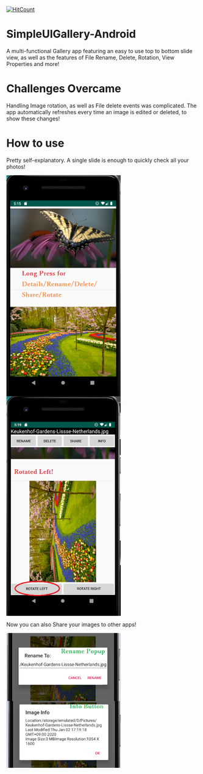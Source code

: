 [![HitCount](http://hits.dwyl.com/parthnan/SimpleUIGallery-Android.svg)](http://hits.dwyl.com/parthnan/SimpleUIGallery-Android)
# SimpleUIGallery-Android
A multi-functional Gallery app featuring an easy to use top to bottom slide view, as well as the features of File Rename, Delete, Rotation, View Properties and more!

# Challenges Overcame
Handling Image rotation, as well as File delete events was complicated. The app automatically refreshes every time an image is edited or deleted, to show these changes!

# How to use
Pretty self-explanatory. A single slide is enough to quickly check all your photos! 

<img src="https://raw.githubusercontent.com/parthnan/SimpleUIGallery-Android/master/images/galleryhome.png" width="300px" align="middle">      　　<img src="https://raw.githubusercontent.com/parthnan/SimpleUIGallery-Android/master/images/rotated.png" width="300px" align="middle">

Now you can also Share your images to other apps!

<img src="https://raw.githubusercontent.com/parthnan/SimpleUIGallery-Android/master/images/rename.png" width="300px" align="middle">      　　<img src="https://raw.githubusercontent.com/parthnan/SimpleUIGallery-Android/master/images/imginfo.png" width="300px" align="middle">


